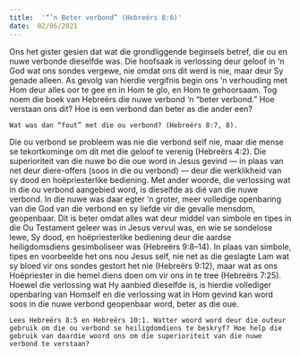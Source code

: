 ```yaml
---
title:  '“’n Beter verbond” (Hebreërs 8:6)'
date:  02/06/2021
---
```


Ons het gister gesien dat wat die grondliggende beginsels betref, die ou en nuwe verbonde dieselfde was. Die hoofsaak is verlossing deur geloof in ‘n God wat ons sondes vergewe, nie omdat ons dit werd is nie, maar deur Sy genade alleen. As gevolg van hierdie vergifnis begin ons ‘n verhouding met Hom deur alles oor te gee en in Hom te glo, en Hom te gehoorsaam. Tog noem die boek van Hebreërs die nuwe verbond ‘n “beter verbond.” Hoe verstaan ons dit? Hoe is een verbond dan beter as die ander een?

`Wat was dan “fout” met die ou verbond? (Hebreërs 8:7, 8).`

Die ou verbond se probleem was nie die verbond self nie, maar die mense se tekortkominge om dit met die geloof te verenig (Hebreërs 4:2). Die superioriteit van die nuwe bo die oue word in Jesus gevind — in plaas van net deur diere-offers (soos in die ou verbond) — deur die werklikheid van sy dood en hoëpriesterlike bediening. Met ander woorde, die verlossing wat in die ou verbond aangebied word, is dieselfde as dié van die nuwe verbond. In die nuwe was daar egter ‘n groter, meer volledige openbaring van die God van die verbond en sy liefde vir die gevalle mensdom, geopenbaar. Dit is beter omdat alles wat deur middel van simbole en tipes in die Ou Testament geleer was in Jesus vervul was, en wie se sondelose lewe, Sy dood, en hoëpriesterlike bediening deur die aardse heiligdomsdiens gesimboliseer was (Hebreërs 9:8–14). In plaas van simbole, tipes en voorbeelde het ons nou Jesus self, nie net as die geslagte Lam wat sy bloed vir ons sondes gestort het nie (Hebreërs 9:12), maar wat as ons Hoëpriester in die hemel diens doen om vir ons in te tree (Hebreërs 7:25). Hoewel die verlossing wat Hy aanbied dieselfde is, is hierdie vollediger openbaring van Homself en die verlossing wat in Hom gevind kan word soos in die nuwe verbond geopenbaar word, beter as die oue.

`Lees Hebreërs 8:5 en Hebreërs 10:1. Watter woord word deur die outeur gebruik om die ou verbond se heiligdomdiens te beskryf? Hoe help die gebruik van daardie woord ons om die superioriteit van die nuwe verbond te verstaan? `
